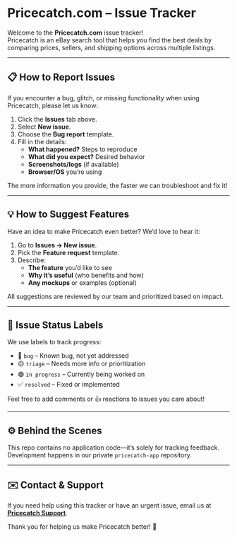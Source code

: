 # Pricecatch.com – Issue Tracker

Welcome to the **Pricecatch.com** issue tracker!  
Pricecatch is an eBay search tool that helps you find the best deals by comparing prices, sellers, and shipping options across multiple listings.

---

## 📋 How to Report Issues

If you encounter a bug, glitch, or missing functionality when using Pricecatch, please let us know:

1. Click the **Issues** tab above.  
2. Select **New issue**.  
3. Choose the **Bug report** template.  
4. Fill in the details:
   - **What happened?** Steps to reproduce
   - **What did you expect?** Desired behavior
   - **Screenshots/logs** (if available)
   - **Browser/OS** you’re using

The more information you provide, the faster we can troubleshoot and fix it!

---

## 💡 How to Suggest Features

Have an idea to make Pricecatch even better? We’d love to hear it:

1. Go to **Issues → New issue**.  
2. Pick the **Feature request** template.  
3. Describe:
   - **The feature** you’d like to see
   - **Why it’s useful** (who benefits and how)
   - **Any mockups** or examples (optional)

All suggestions are reviewed by our team and prioritized based on impact.

---

## 🚦 Issue Status Labels

We use labels to track progress:

- 🔴 `bug` – Known bug, not yet addressed  
- 🟡 `triage` – Needs more info or prioritization  
- 🟢 `in progress` – Currently being worked on  
- ✅ `resolved` – Fixed or implemented  

Feel free to add comments or 👍 reactions to issues you care about!

---

## ⚙️ Behind the Scenes

This repo contains no application code—it’s solely for tracking feedback.  
Development happens in our private `pricecatch-app` repository.

---

## ✉️ Contact & Support

If you need help using this tracker or have an urgent issue, email us at **[Pricecatch Support](https://pricecatch.com/ebay/?page=contact)**.

Thank you for helping us make Pricecatch better! 🙌

